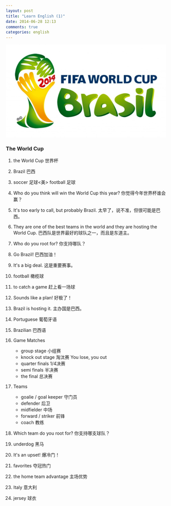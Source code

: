 ```yaml
---
layout: post
title: "Learn English (1)"
date: 2014-06-28 12:13
comments: true
categories: english
---
```


![2014 FIFA World Cup Logo](/images/2014/06/2014FIFAWorldCuplogo2-FIFA.jpg "the world cup")<br/>
### The World Cup

1. the World Cup  世界杯

2. Brazil  巴西

3. soccer  足球<美>  football  足球

4. Who do you think will win the World Cup this year?  你觉得今年世界杯谁会赢？

5. It's too early to call, but probably Brazil.  太早了，说不准，但很可能是巴西。

6. They are one of the best teams in the world and they are hosting the World Cup.  巴西队是世界最好的球队之一，而且是东道主。

7. Who do you root for?  你支持哪队？

8. Go Brazil!  巴西加油！

9. It's a big deal.  这是重要赛事。

10. football  橄榄球

11. to catch a game  赶上看一场球

12. Sounds like a plan!  好极了！


13. Brazil is hosting it.  主办国是巴西。

14. Portuguese 葡萄牙语

15. Brazilian  巴西语

16. Game Matches

	* group stage  小组赛
	* knock out stage  淘汰赛 You lose, you out
	* quarter finals  1/4决赛
	* semi finals  半决赛
	* the final  总决赛

17. Teams

	* goalie / goal keeper  守门员
	* defender  后卫
	* midfielder  中场
	* forward / striker  前锋
	* coach  教练

18. Which team do you root for?  你支持哪支球队？

19. underdog  黑马

20. It's an upset!  爆冷门！

21. favorites  夺冠热门

22. the home team advantage  主场优势

23. Italy  意大利

24. jersey  球衣
